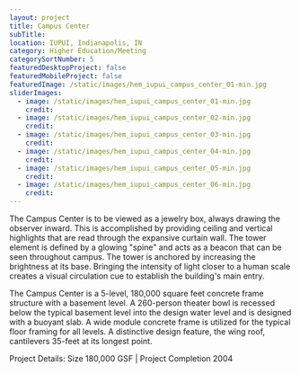 ```yaml
---
layout: project
title: Campus Center
subTitle:
location: IUPUI, Indianapolis, IN
category: Higher Education/Meeting
categorySortNumber: 5
featuredDesktopProject: false
featuredMobileProject: false
featuredImage: /static/images/hem_iupui_campus_center_01-min.jpg
sliderImages:
  - image: /static/images/hem_iupui_campus_center_01-min.jpg
    credit:
  - image: /static/images/hem_iupui_campus_center_02-min.jpg
    credit:
  - image: /static/images/hem_iupui_campus_center_03-min.jpg
    credit:
  - image: /static/images/hem_iupui_campus_center_04-min.jpg
    credit:
  - image: /static/images/hem_iupui_campus_center_05-min.jpg
    credit:
  - image: /static/images/hem_iupui_campus_center_06-min.jpg
    credit:
---
```

The Campus Center is to be viewed as a jewelry box, always drawing the observer inward. This is accomplished by providing ceiling and vertical highlights that are read through the expansive curtain wall. The tower element is defined by a glowing \"spine\" and acts as a beacon that can be seen throughout campus. The tower is anchored by increasing the brightness at its base. Bringing the intensity of light closer to a human scale creates a visual circulation cue to establish the building\'s main entry.

The Campus Center is a 5-level, 180,000 square feet concrete frame structure with a basement level. A 260-person theater bowl is recessed below the typical basement level into the design water level and is designed with a buoyant slab. A wide module concrete frame is utilized for the typical floor framing for all levels. A distinctive design feature, the wing roof, cantilevers 35-feet at its longest point.

Project Details: Size 180,000 GSF | Project Completion 2004

























